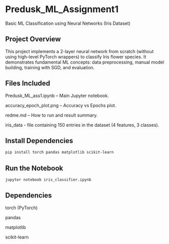 # Predusk_ML_Assignment1
Basic ML Classification using Neural Networks (Iris Dataset)

## Project Overview
This project implements a 2-layer neural network from scratch (without using high-level PyTorch wrappers) to classify Iris flower species. It demonstrates fundamental ML concepts: data preprocessing, manual model building, training with SGD, and evaluation.

## Files Included

Predusk_ML_ass1.ipynb – Main Jupyter notebook.

accuracy_epoch_plot.png – Accuracy vs Epochs plot.

redme.md – How to run and result summary.

iris_data - file containing 150 entries in the dataset (4 features, 3 classes).

## Install Dependencies

```bash
pip install torch pandas matplotlib scikit-learn
```
## Run the Notebook
```bash
jupyter notebook iris_classifier.ipynb
```
## Dependencies
torch (PyTorch)

pandas

matplotlib

scikit-learn









